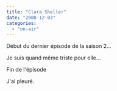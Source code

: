 ```yaml
---
title: "Clara Sheller"
date: "2008-12-03"
categories: 
  - "on-air"
---
```


Début du dernier épisode de la saison 2...

Je suis quand même triste pour elle...

Fin de l'épisode

J'ai pleuré.
